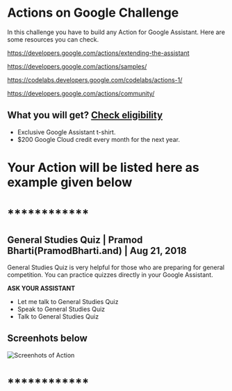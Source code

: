 # Actions on Google Challenge

In this challenge you have to build any Action for Google Assistant. Here are some resources you can check.

https://developers.google.com/actions/extending-the-assistant

https://developers.google.com/actions/samples/

https://codelabs.developers.google.com/codelabs/actions-1/

https://developers.google.com/actions/community/

## What you will get? [Check eligibility](https://developers.google.com/actions/community/faq#eligibility)

* Exclusive Google Assistant t-shirt.
* $200 Google Cloud credit every month for the next year.
 
# Your Action will be listed here as example given below

# ************

## General Studies Quiz | Pramod Bharti(PramodBharti.and) | Aug 21, 2018

General Studies Quiz is very helpful for those who are preparing for general competition. You can practice quizzes directly in your Google Assistant.

**ASK YOUR ASSISTANT**

* Let me talk to General Studies Quiz
* Speak to General Studies Quiz
* Talk to General Studies Quiz

## Screenhots below

![Screenhots of Action](https://github.com/pramodbharti/Actions-on-Google-Challenge/blob/master/screenshots/GeneralStudiesQuiz-PramodBharti.jpeg)

# ************
